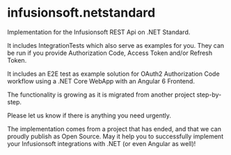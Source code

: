 # infusionsoft.netstandard
Implementation for the Infusionsoft REST Api on .NET Standard.

It includes IntegrationTests which also serve as examples for you. They can be run if you provide Authorization Code, Access Token and/or Refresh Token.

It includes an E2E test as example solution for OAuth2 Authorization Code workflow using a .NET Core WebApp with an Angular 6 Frontend. 

The functionality is growing as it is migrated from another project step-by-step.

Please let us know if there is anything you need urgently. 

The implementation comes from a project that has ended, and that we can proudly publish as Open Source. May it help you to successfully implement your Infusionsoft integrations with .NET (or even Angular as well)! 
